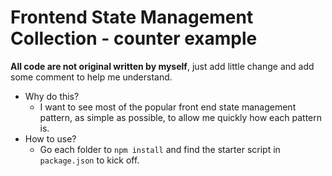 # Frontend State Management Collection - counter example

**All code are not original written by myself**, just add little change and add some comment to help me understand.

- Why do this?
  - I want to see most of the popular front end state management pattern, as simple as possible, to allow me quickly how each pattern is.
- How to use?
  - Go each folder to `npm install` and find the starter script in `package.json` to kick off.
